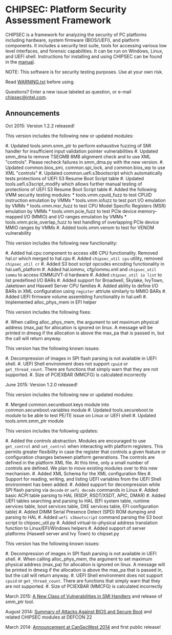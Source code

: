 CHIPSEC: Platform Security Assessment Framework
===============================================

CHIPSEC is a framework for analyzing the security of PC platforms including hardware, system firmware (BIOS/UEFI), and platform components. It includes a security test suite, tools for accessing various low level interfaces, and forensic capabilities. It can be run on Windows, Linux, and UEFI shell. Instructions for installing and using CHIPSEC can be found in the [manual](chipsec-manual.pdf).

NOTE: This software is for security testing purposes. Use at your own risk.

Read [WARNING.txt](source/tool/WARNING.txt) before using.

Questions? Enter a new issue labeled as question, or e-mail chipsec@intel.com.


Announcements
-------------

Oct 2015: Version 1.2.2 released! 

This version includes the following new or updated modules:

#. Updated tools.smm.smm_ptr to perform exhaustive fuzzing of SMI handler for insufficient input validation pointer vulnerabilities
#. Updated smm_dma to remove TSEGMB 8MB alignment check and to use XML "controls". Please recheck failures in smm_dma.py with the new version.
#. Updated common.bios_smi, common.spi_lock, and common.bios_wp to use XML "controls"
#. Updated common.uefi.s3bootscript which automatically tests protections of UEFI S3 Resume Boot Script table
#. Updated tools.uefi.s3script_modify which allows further manual testing of protections of UEFI S3 Resume Boot Script table
#. Added the following VMM security testing modules:
    * tools.vmm.cpuid_fuzz to test CPUID instruction emulation by VMMs
    * tools.vmm.iofuzz to test port I/O emulation by VMMs
    * tools.vmm.msr_fuzz to test CPU Model Specific Registers (MSR) emulation by VMMs
    * tools.vmm.pcie_fuzz to test PCIe device memory-mapped I/O (MMIO) and I/O ranges emulation by VMMs
    * tools.vmm.pcie_overlap_fuzz to test handling of overlapping PCIe device MMIO ranges by VMMs
#. Added tools.vmm.venom to test for VENOM vulnerability

This version includes the following new functionality:

#. Added hal.cpu component to access x86 CPU functionality. Removed hal.cr which merged to hal.cpu
#. Added ``chipsec_util cpu`` utility, removed ``chipsec_util cr``
#. Added S3 boot script opcodes encoding functionality in hal.uefi_platform
#. Added hal.iommu, cfg/iommu.xml and ``chipsec_util iommu`` to access IOMMU/VT-d hardware
#. Added ``chipsec_util io list`` to list predefined I/O BARs
#. Added support for Broadwell, Skylake, IvyTown, Jaketown and Haswell Server CPU families
#. Added ability to define I/O BARs in XML configuration using ``register`` attriute similarly to MMIO BARs
#. Added UEFI firmware volume assembling functionality in hal.uefi
#. Implemented alloc_phys_mem in EFI helper

This version includes the following fixes:

#. When calling alloc_phys_mem, the argument to set maximum physical address (max_pa) for allocation is ignored on linux. A message will be printed in dmesg if the allocation is above the max_pa that is passed in, but the call will return anyway.

This version has the following known issues:

#. Decompression of images in SPI flash parsing is not available in UEFI shell.
#. UEFI Shell environment does not support ``cpuid`` or ``get_thread_count``. There are functions that simply warn that they are not supported.
#. Size of PCIEXBAR (MMCFG) is calculated incorrectly



June 2015: Version 1.2.0 released! 

This version includes the following new or updated modules:

#. Merged common.secureboot.keys module into common.secureboot.variables
module
#. Updated tools.secureboot.te module to be able to test PE/TE issue on
Linux or UEFI shell
#. Updated tools.smm.smm_ptr module

This version includes the following updates:

#. Added the *controls* abstraction. Modules are encouraged to use
``get_control`` and ``set_control`` when interacting with platform
registers. This permits greater flexibility in case the register that
controls a given feature or configuration changes between platform
generations. The controls are defined in the platform XML file. At this
time, only a small number of controls are defined. We plan to move
existing modules over to this new mechanism.
#. Added XML Schema for the XML configuration files
#. Support for reading, writing, and listing UEFI variables from the
UEFI Shell environment has been added.
#. Added support for decompression while SPI flash parsing via
``decode`` or ``uefi decode`` commands in Linux
#. Added basic ACPI table parsing to HAL (RSDP, RSDT/XSDT, APIC, DMAR)
#. Added UEFI tables searching and parsing to HAL (EFI system table,
runtime services table, boot services table, DXE services table, EFI
configuration table)
#. Added DIMM Serial Presence Detect (SPD) ROM dumping and parsing to
HAL
#. Added ``uefi s3bootscript`` command parsing the S3 boot script to
chipsec_util.py
#. Added virtual-to-physical address translation function to
Linux/EFI/Windows helpers
#. Added support of server platforms (Haswell server and Ivy Town) to
chipset.py

This version has the following known issues:

#. Decompression of images in SPI flash parsing is not available in UEFI
shell.
#. When calling alloc_phys_mem, the argument to set maximum physical
address (max_pa) for allocation is ignored on linux. A message will be
printed in dmesg if the allocation is above the max_pa that is passed
in, but the call will return anyway.
#. UEFI Shell environment does not support ``cpuid`` or
``get_thread_count``. There are functions that simply warn that they are
not supported.
#. Size of PCIEXBAR (MMCFG) is calculated incorrectly


March 2015: [A New Class of Vulnerabilities in SMI Handlers](https://cansecwest.com/slides/2015/A%20New%20Class%20of%20Vulnin%20SMI%20-%20Andrew%20Furtak.pdf) and release of smm_ptr tool. 

August 2014: [Summary of Attacks Against BIOS and Secure Boot](https://media.defcon.org/DEF%20CON%2022/DEF%20CON%2022%20presentations/Bulygin,%20Bazhaniul,%20Furtak,%20and%20Loucaides%20-%20Updated/DEFCON-22-Bulygin-Bazhaniul-Furtak-Loucaides-Summary-of-attacks-against-BIOS-UPDATED.pdf) and related CHIPSEC modules at DEFCON 22

March 2014: [Announcement at CanSecWest 2014](https://cansecwest.com/slides/2014/Platform%20Firmware%20Security%20Assessment%20wCHIPSEC-csw14-final.pdf) and first public release!


